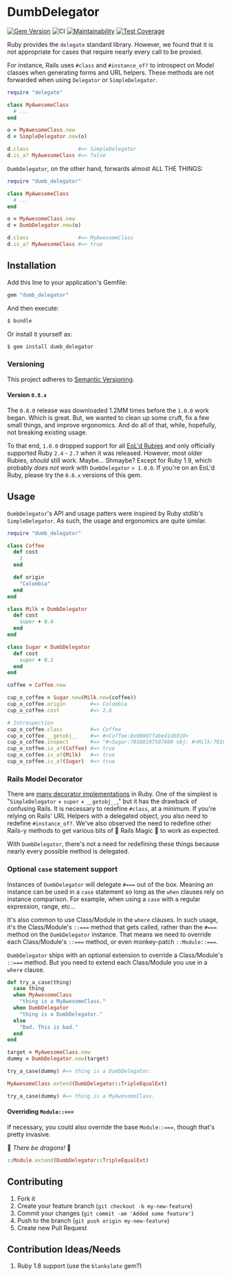 # DumbDelegator

[![Gem Version](https://badge.fury.io/rb/dumb_delegator.svg)](https://badge.fury.io/rb/dumb_delegator)
![CI](https://github.com/stevenharman/dumb_delegator/workflows/CI/badge.svg)
[![Maintainability](https://api.codeclimate.com/v1/badges/b684cbe08af745cbe957/maintainability)](https://codeclimate.com/github/stevenharman/dumb_delegator/maintainability)
[![Test Coverage](https://api.codeclimate.com/v1/badges/b684cbe08af745cbe957/test_coverage)](https://codeclimate.com/github/stevenharman/dumb_delegator/test_coverage)

Ruby provides the `delegate` standard library.
However, we found that it is not appropriate for cases that require nearly every call to be proxied.

For instance, Rails uses `#class` and `#instance_of?` to introspect on Model classes when generating forms and URL helpers.
These methods are not forwarded when using `Delegator` or `SimpleDelegator`.

```ruby
require "delegate"

class MyAwesomeClass
  # ...
end

o = MyAwesomeClass.new
d = SimpleDelegator.new(o)

d.class                #=> SimpleDelegator
d.is_a? MyAwesomeClass #=> false
```

`DumbDelegator`, on the other hand, forwards almost ALL THE THINGS:

```ruby
require "dumb_delegator"

class MyAwesomeClass
  # ...
end

o = MyAwesomeClass.new
d = DumbDelegator.new(o)

d.class                #=> MyAwesomeClass
d.is_a? MyAwesomeClass #=> true
```

## Installation

Add this line to your application's Gemfile:

```ruby
gem "dumb_delegator"
```

And then execute:

```bash
$ bundle
```

Or install it yourself as:

```bash
$ gem install dumb_delegator
```

### Versioning

This project adheres to [Semantic Versioning][semver].

#### Version `0.8.x`

The `0.8.0` release was downloaded 1.2MM times before the `1.0.0` work began.
Which is great.
But, we wanted to clean up some cruft, fix a few small things, and improve ergonomics.
And do all of that, while, hopefully, not breaking existing usage.

To that end, `1.0.0` dropped support for all [EoL'd Rubies][ruby-releases] and only officially supported Ruby `2.4` - `2.7` when it was released.
However, most older Rubies, _should_ still work.
Maybe… Shmaybe?
Except for Ruby 1.9, which probably _does not work_ with `DumbDelegator` `> 1.0.0`.
If you're on an EoL'd Ruby, please try the `0.8.x` versions of this gem.

## Usage

`DumbDelegator`'s API and usage patters were inspired by Ruby stdlib's `SimpleDelegator`.
As such, the usage and ergonomics are quite similar.

```ruby
require "dumb_delegator"

class Coffee
  def cost
    2
  end

  def origin
    "Colombia"
  end
end

class Milk < DumbDelegator
  def cost
    super + 0.4
  end
end

class Sugar < DumbDelegator
  def cost
    super + 0.2
  end
end

coffee = Coffee.new

cup_o_coffee = Sugar.new(Milk.new(coffee))
cup_o_coffee.origin        #=> Colombia
cup_o_coffee.cost          #=> 2.6

# Introspection
cup_o_coffee.class         #=> Coffee
cup_o_coffee.__getobj__    #=> #<Coffee:0x00007fabed1d6910>
cup_o_coffee.inspect       #=> "#<Sugar:70188197507600 obj: #<Milk:70188197507620 obj: #<Coffee:0x00007fabed1d6910>>>"
cup_o_coffee.is_a?(Coffee) #=> true
cup_o_coffee.is_a?(Milk)   #=> true
cup_o_coffee.is_a?(Sugar)  #=> true
```

### Rails Model Decorator

There are [many decorator implementations](http://robots.thoughtbot.com/post/14825364877/evaluating-alternative-decorator-implementations-in) in Ruby.
One of the simplest is "`SimpleDelegator` + `super` + `__getobj__`," but it has the drawback of confusing Rails.
It is necessary to redefine `#class`, at a minimum.
If you're relying on Rails' URL Helpers with a delegated object, you also need to redefine `#instance_of?`.
We've also observed the need to redefine other Rails-y methods to get various bits of 🧙 Rails Magic 🧙 to work as expected.

With `DumbDelegator`, there's not a need for redefining these things because nearly every possible method is delegated.

### Optional `case` statement support

Instances of `DumbDelegator` will delegate `#===` out of the box.
Meaning an instance can be used in a `case` statement so long as the `when` clauses rely on instance comparison.
For example, when using a `case` with a regular expression, range, etc...

It's also common to use Class/Module in the `where` clauses.
In such usage, it's the Class/Module's `::===` method that gets called, rather than the `#===` method on the `DumbDelegator` instance.
That means we need to override each Class/Module's `::===` method, or even monkey-patch `::Module::===`.

`DumbDelegator` ships with an optional extension to override a Class/Module's `::===` method.
But you need to extend each Class/Module you use in a `where` clause.

```ruby
def try_a_case(thing)
  case thing
  when MyAwesomeClass
    "thing is a MyAwesomeClass."
  when DumbDelegator
    "thing is a DumbDelegator."
  else
    "Bad. This is bad."
  end
end

target = MyAwesomeClass.new
dummy = DumbDelegator.new(target)

try_a_case(dummy) #=> thing is a DumbDelegator.

MyAwesomeClass.extend(DumbDelegator::TripleEqualExt)

try_a_case(dummy) #=> thing is a MyAwesomeClass.
```

#### Overriding `Module::===`
If necessary, you could also override the base `Module::===`, though that's pretty invasive.

🐲 _There be dragons!_ 🐉

```ruby
::Module.extend(DumbDelegator::TripleEqualExt)
```

## Contributing

1. Fork it
2. Create your feature branch (`git checkout -b my-new-feature`)
3. Commit your changes (`git commit -am 'Added some feature'`)
4. Push to the branch (`git push origin my-new-feature`)
5. Create new Pull Request

## Contribution Ideas/Needs

1. Ruby 1.8 support (use the `blankslate` gem?)


[ruby-releases]: https://www.ruby-lang.org/en/downloads/branches/ "The current maintenance status of the various Ruby branches"
[semver]: https://semver.org/spec/v2.0.0.html "Semantic Versioning 2.0.0"
